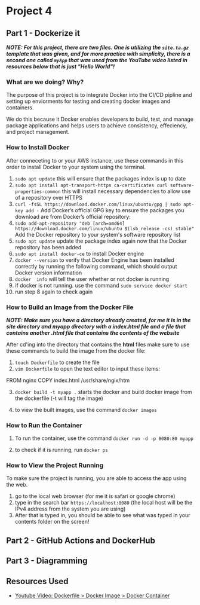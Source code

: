 # Project 4

## Part 1 - Dockerize it

***NOTE: For this project, there are two files. One is utilizing the `site.ta.gz` template that was given, and for more practice with simplicity, there is a second one called `myApp` that was used from the YouTube video listed in resources below that is just "Hello World"!***

### What are we doing? Why?

The purpose of this project is to integrate Docker into the CI/CD pipline and setting up enviorments for testing and creating docker images and containers.

We do this because it Docker enables developers to build, test, and manage package applications and helps users to achieve consistency, effeciency, and project management.

### How to Install Docker

After conneceting to or your AWS instance, use these commands in this order to install Docker to your system using the terminal.

1. `sudo apt update` this will ensure that the packages index is up to date
2. `sudo apt install apt-transport-https ca-certificates curl software-properties-common` this will install necessary dependencies to allow use of a repository over HTTPS
3. `curl -fsSL https://download.docker.com/linux/ubuntu/gpg | sudo apt-key add -` Add Docker’s official GPG key to ensure the packages you download are from Docker’s official repository:
4. `sudo add-apt-repository "deb [arch=amd64] https://download.docker.com/linux/ubuntu $(lsb_release -cs) stable"` Add the Docker repository to your system's software repository list
5. `sudo apt update` update the package index again now that the Docker repository has been added
6. `sudo apt install docker-ce` to install Docker engine
7. `docker --version` to verify that Docker Engine has been installed correctly by running the following command, which should output Docker version information
8. `docker  info` will tell the user whether or not docker is running
9. if docker is not running. use the command `sudo service docker start`
10. run step 8 again to check again

### How to Build an Image from the Docker File

***NOTE: Make sure you have a directory already created, for me it is in the **site** directory and **myapp** directory with a **index.html** file and a file that contains another **.html** file that contains the contents of the website***

After cd'ing into the directory that contains the **html** files make sure to use these commands to build the image from the docker file:

1. `touch Dockerfile` to create the file
2. `vim Dockerfile` to open the text editor to input these items:

FROM nginx
COPY index.html /usr/share/ngix/htm

3. `docker build -t myapp .` starts the docker and build docker image from the dockerfile (-t will tag the image)

4. to view the built images, use the command `docker images`

### How to Run the Container

1. To run the container, use the command `docker run -d -p 8080:80 myapp`

2. to check if it is running, run `docker ps`

### How to View the Project Running

To make sure the project is running, you are able to access the app using the web.

1. go to the local web browser (for me it is safari or google chrome)
2. type in the search bar `https://localhost:8080` (the local host will be the IPv4 address from the system you are using)
3. After that is typed in, you should be able to see what was typed in your contents folder on the screen!

## Part 2 - GitHub Actions and DockerHub

## Part 3 - Diagramming

## Resources Used

- [Youtube Video: Dockerfile > Docker Image > Docker Container](https://www.youtube.com/watch?si=zkZeHyWoM0JY8yaJ&v=C-bX86AgyiA&feature=youtu.be)
